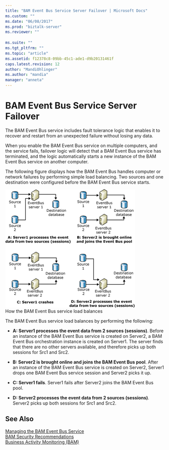 ```yaml
---
title: "BAM Event Bus Service Server Failover | Microsoft Docs"
ms.custom: ""
ms.date: "06/08/2017"
ms.prod: "biztalk-server"
ms.reviewer: ""

ms.suite: ""
ms.tgt_pltfrm: ""
ms.topic: "article"
ms.assetid: f12378c8-09bb-45c1-ade1-d9b20131461f
caps.latest.revision: 12
author: "MandiOhlinger"
ms.author: "mandia"
manager: "anneta"
---
```

# BAM Event Bus Service Server Failover
The BAM Event Bus service includes fault tolerance logic that enables it to recover and restart from an unexpected failure without losing any data.  
  
 When you enable the BAM Event Bus service on multiple computers, and the service fails, failover logic will detect that a BAM Event Bus service has terminated, and the logic automatically starts a new instance of the BAM Event Bus service on another computer.  
  
 The following figure displays how the BAM Event Bus handles computer or network failures by performing simple load balancing. Two sources and one destination were configured before the BAM Event Bus service starts.  
  
 ![](../core/media/ebiz-bam-admin-evntbuspoolfail.gif "ebiz_bam_admin_evntbuspoolfail")  
How the BAM Event Bus service load balances  
  
 The BAM Event Bus service load balances by performing the following:  
  
-   **A: Server1 processes the event data from 2 sources (sessions)**. Before an instance of the BAM Event Bus service is created on Server2, a BAM Event Bus orchestration instance is created on Server1. The server finds that there are no other servers available, and therefore picks up both sessions for Src1 and Src2.  
  
-   **B: Server2 is brought online and joins the BAM Event Bus pool**. After an instance of the BAM Event Bus service is created on Server2, Server1 drops one BAM Event Bus service session and Server2 picks it up.  
  
-   **C: Server1 fails**. Server1 fails after Server2 joins the BAM Event Bus pool.  
  
-   **D: Server2 processes the event data from 2 sources (sessions)**. Server2 picks up both sessions for Src1 and Src2.  
  
## See Also  
 [Managing the BAM Event Bus Service](../core/managing-the-bam-event-bus-service.md)   
 [BAM Security Recommendations](../core/bam-security-recommendations.md)   
 [Business Activity Monitoring (BAM)](../core/business-activity-monitoring-bam.md)